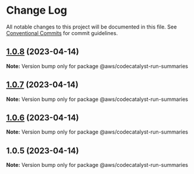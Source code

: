 # Change Log

All notable changes to this project will be documented in this file.
See [Conventional Commits](https://conventionalcommits.org) for commit guidelines.

## [1.0.8](https://github.com/aws/actions-dev-kit/compare/v1.0.7...v1.0.8) (2023-04-14)

**Note:** Version bump only for package @aws/codecatalyst-run-summaries





## [1.0.7](https://github.com/aws/actions-dev-kit/compare/v1.0.6...v1.0.7) (2023-04-14)

**Note:** Version bump only for package @aws/codecatalyst-run-summaries





## [1.0.6](https://github.com/aws/actions-dev-kit/compare/v1.0.5...v1.0.6) (2023-04-14)

**Note:** Version bump only for package @aws/codecatalyst-run-summaries





## 1.0.5 (2023-04-14)

**Note:** Version bump only for package @aws/codecatalyst-run-summaries
